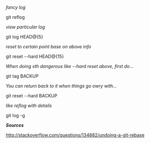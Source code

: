 *fancy log*

git reflog

*view particular log*

git log HEAD@{5}

*reset to certain point base on above info*

git reset --hard HEAD@{15}

*When doing sth dangerous like --hard reset above, first do...*

git tag BACKUP

*You can return back to it when things go owry with...*

git reset --hard BACKUP

*like reflog with details*

git log -g 

***Sources***

http://stackoverflow.com/questions/134882/undoing-a-git-rebase
